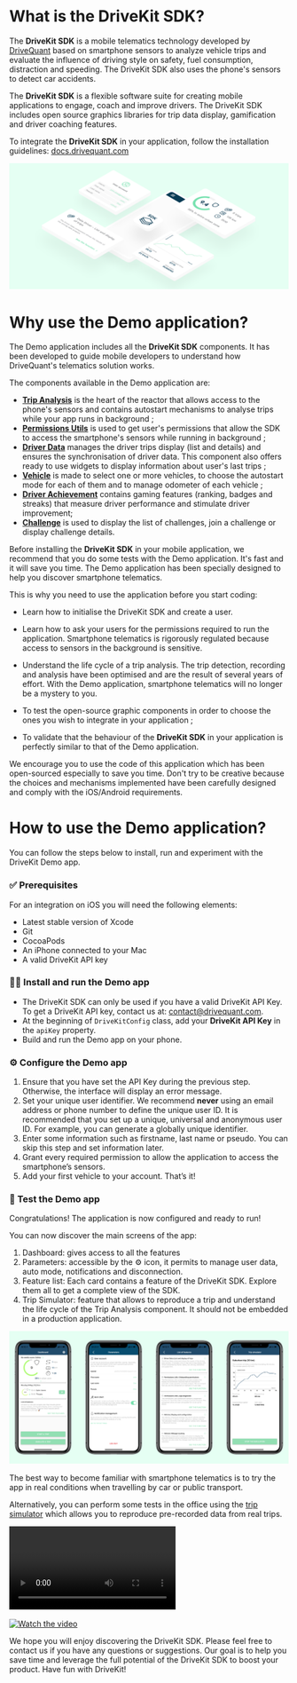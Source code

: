 # What is the DriveKit SDK?
The **DriveKit SDK** is a mobile telematics technology developed by [DriveQuant](https://www.drivequant.com/) based on smartphone sensors to analyze vehicle trips and evaluate the influence of driving style on safety, fuel consumption, distraction and speeding. 
The DriveKit SDK also uses the phone's sensors to detect car accidents.

The **DriveKit SDK** is a flexible software suite for creating mobile applications to engage, coach and improve drivers. 
The DriveKit SDK includes open source graphics libraries for trip data display, gamification and driver coaching features.

To integrate the **DriveKit SDK** in your application, follow the installation guidelines: [docs.drivequant.com](https://docs.drivequant.com)

![Illustration](doc/illustration.png)

# Why use the Demo application?

The Demo application includes all the **DriveKit SDK** components. It has been developed to guide mobile developers to understand how DriveQuant's telematics solution works.

The components available in the Demo application are:
* **[Trip Analysis](https://docs.drivequant.com/trip-analysis/introduction)** is the heart of the reactor that allows access to the phone's sensors and contains autostart mechanisms to analyse trips while your app runs in background ;
* **[Permissions Utils](https://docs.drivequant.com/permissions-utils/introduction)** is used to get user's permissions that allow the SDK to access the smartphone's sensors while running in background ;
* **[Driver Data](https://docs.drivequant.com/driver-data/introduction)** manages the driver trips display (list and details) and ensures the synchronisation of driver data. This component also offers ready to use widgets to display information about user's last trips ;
* **[Vehicle](https://docs.drivequant.com/vehicle/introduction)** is made to select one or more vehicles, to choose the autostart mode for each of them and to manage odometer of each vehicle ;
* **[Driver Achievement](https://docs.drivequant.com/driver-achievement/introduction)** contains gaming features (ranking, badges and streaks) that measure driver performance and stimulate driver improvement;
* **[Challenge](https://docs.drivequant.com/introduction)** is used to display the list of challenges, join a challenge or display challenge details.

Before installing the **DriveKit SDK** in your mobile application, we recommend that you do some tests with the Demo application. It's fast and it will save you time. The Demo application has been specially designed to help you discover smartphone telematics. 

This is why you need to use the application before you start coding:
* Learn how to initialise the DriveKit SDK and create a user.
* Learn how to ask your users for the permissions required to run the application. Smartphone telematics is rigorously regulated because access to sensors in the background is sensitive. 
* Understand the life cycle of a trip analysis. The trip detection, recording and analysis have been optimised and are the result of several years of effort. With the Demo application, smartphone telematics will no longer be a mystery to you.

* To test the open-source graphic components in order to choose the ones you wish to integrate in your application ;
* To validate that the behaviour of the **DriveKit SDK** in your application is perfectly similar to that of the Demo application.

We encourage you to use the code of this application which has been open-sourced especially to save you time. Don't try to be creative because the choices and mechanisms implemented have been carefully designed and comply with the iOS/Android requirements.

# How to use the Demo application?

You can follow the steps below to install, run and experiment with the DriveKit Demo app.


### ✅  Prerequisites
For an integration on iOS you will need the following elements:
* Latest stable version of Xcode
* Git
* CocoaPods
* An iPhone connected to your Mac
* A valid DriveKit API key


### 🧑‍💻 Install and run the Demo app

* The DriveKit SDK can only be used if you have a valid DriveKit API Key. To get a DriveKit API key, contact us at: contact@drivequant.com.
* At the beginning of `DriveKitConfig` class, add your **DriveKit API Key** in the `apiKey` property.
* Build and run the Demo app on your phone.

### ⚙️ Configure the Demo app
1. Ensure that you have set the API Key during the previous step. Otherwise, the interface will display an error message.
2. Set your unique user identifier. We recommend **never** using an email address or phone number to define the unique user ID. It is recommended that you set up a unique, universal and anonymous user ID. For example, you can generate a globally unique identifier.
3. Enter some information such as firstname, last name or pseudo. You can skip this step and set information later.
4. Grant every required permission to allow the application to access the smartphone’s sensors.
5. Add your first vehicle to your account.
That’s it!


### 🚗 Test the Demo app

Congratulations! The application is now configured and ready to run!

You can now discover the main screens of the app:
1. Dashboard: gives access to all the features
2. Parameters: accessible by the ⚙️ icon, it permits to manage user data, auto mode, notifications and disconnection.
3. Feature list: Each card contains a feature of the DriveKit SDK. Explore them all to get a complete view of the SDK.
4. Trip Simulator: feature that allows to reproduce a trip and understand the life cycle of the Trip Analysis component. It should not be embedded in a production application.

![Demo App](doc/Doc-github-ios.png)

The best way to become familiar with smartphone telematics is to try the app in real conditions when travelling by car or public transport.

Alternatively, you can perform some tests in the office using the [trip simulator](https://docs.drivequant.com/trip-analysis/trip-simulator) which allows you to reproduce pre-recorded data from real trips.


<video src="https://www.loom.com/embed/eb8d8f801d9d485488e0f8e1c74e664e?hide_owner=true&hide_share=true&hide_title=false&hideEmbedTopBar=true"></video>


[![Watch the video](https://cdn.loom.com/sessions/thumbnails/eb8d8f801d9d485488e0f8e1c74e664e-with-play.gif)]([https://youtu.be/vt5fpE0bzSY](https://www.loom.com/embed/eb8d8f801d9d485488e0f8e1c74e664e?hide_owner=true&hide_share=true&hide_title=false&hideEmbedTopBar=true))





We hope you will enjoy discovering the DriveKit SDK. Please feel free to contact us if you have any questions or suggestions. Our goal is to help you save time and leverage the full potential of the DriveKit SDK to boost your product.
Have fun with DriveKit!
